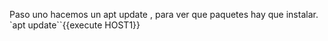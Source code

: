 Paso uno
hacemos un apt update , para ver que paquetes hay que instalar.
`apt update``{{execute HOST1}}
